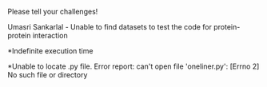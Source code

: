 Please tell your challenges!

Umasri Sankarlal - Unable to find datasets to test the code for protein-protein interaction

*Indefinite execution time 

*Unable to locate .py file. Error report: can't open file 'oneliner.py': [Errno 2] No such file or directory
